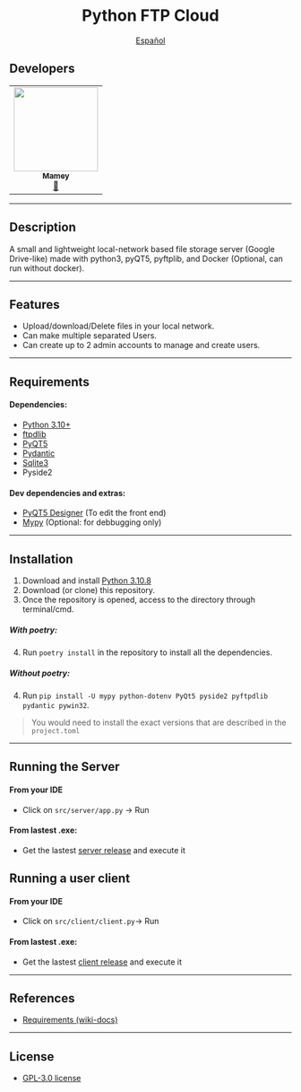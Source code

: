 <p align="center">
    <h1 align="center"/> Python FTP Cloud </h1>
</p>

<p align="center">
    <a href="/docs/readme_es.md"> Español </a>
</p>


## Developers
<table align="center">
<tbody>
<tr>
<td align="center"><a href="https://github.com/ImMamey" rel="nofollow"><img src="https://avatars.githubusercontent.com/u/32584037?v=4" width="150px;" alt="" style="max-width:100%;"><br><sub><b>Mamey</b></sub></a><br><a href="https://github.com/ImMamey/python-personal-cloud-ftp/commits?author=ImMamey" title="Commits"><g-emoji class="g-emoji" alias="book" fallback-src="https://github.githubassets.com/images/icons/emoji/unicode/1f4d6.png">📖</g-emoji></a></td>
</tr>
</tbody>
</table>

---


## Description
 A small and lightweight local-network based file storage server (Google Drive-like) made with python3, pyQT5, pyftplib, and Docker (Optional, can run without docker).


---
## Features
* Upload/download/Delete files in your local network.
* Can make multiple separated Users.
* Can create up to 2 admin accounts to manage and create users.

---


## Requirements
#### Dependencies:
* [Python 3.10+](https://www.python.org/downloads/)
* [ftpdlib](https://github.com/giampaolo/pyftpdlib)
* [PyQT5](https://pypi.org/project/PyQt5/)
* [Pydantic](https://docs.pydantic.dev/)
* [Sqlite3](https://docs.python.org/3/library/sqlite3.html)
* Pyside2
#### Dev dependencies and extras:
* [PyQT5 Designer](https://build-system.fman.io/qt-designer-download) (To edit the front end)
* [Mypy](http://mypy-lang.org/) (Optional: for debbugging only)
---
## Installation

1. Download and install [Python 3.10.8](https://www.python.org/downloads/)
2. Download (or clone) this repository.
3. Once the repository is opened, access to the directory through terminal/cmd.

##### With poetry:
4. Run `poetry install` in the repository to install all the dependencies.
##### Without poetry:
4. Run `pip install -U mypy python-dotenv PyQt5 pyside2 pyftpdlib pydantic pywin32`.
>    You would need to install the exact versions that are described in the `project.toml`
---

## Running the Server
#### From your IDE
* Click on `src/server/app.py` -> Run
#### From lastest .exe:
* Get the lastest [server release]() and execute it

## Running a user client
#### From your IDE
* Click on `src/client/client.py`-> Run
#### From lastest .exe:
* Get the lastest [client release]() and execute it
---


## References
* [Requirements (wiki-docs)]()


---
## License
* [GPL-3.0 license](https://github.com/ImMamey/python-personal-cloud-ftp/blob/master/LICENSE.md)

